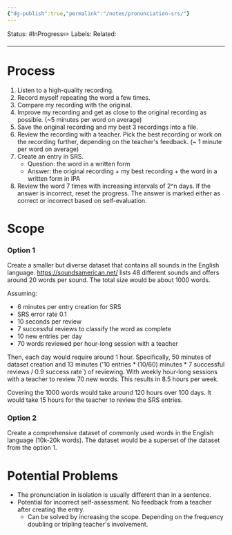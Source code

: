 ```yaml
---
{"dg-publish":true,"permalink":"/notes/pronunciation-srs/"}
---
```


Status: #InProgress✏️ 
Labels:
Related:

---
# Process
1. Listen to a high-quality recording.
2. Record myself repeating the word a few times.
3. Compare my recording with the original.
4. Improve my recording and get as close to the original recording as possible. (~5 minutes per word on average)
5. Save the original recording and my best 3 recordings into a file.
6. Review the recording with a teacher. Pick the best recording or work on the recording further, depending on the teacher's feedback. (~ 1 minute per word on average)
7. Create an entry in SRS.
    - Question: the word in a written form
    - Answer: the original recording + my best recording + the word in a written form in IPA
8. Review the word 7 times with increasing intervals of 2^n days. If the answer is incorrect, reset the progress. The answer is marked either as correct or incorrect based on self-evaluation.

# Scope
### Option 1
Create a smaller but diverse dataset that contains all sounds in the English language. https://soundsamerican.net/ lists 48 different sounds and offers around 20 words per sound. The total size would be about 1000 words.

Assuming:
- 6 minutes per entry creation for SRS
- SRS error rate 0.1
- 10 seconds per review
- 7 successful reviews to classify the word as complete
- 10 new entries per day
- 70 words reviewed per hour-long session with a teacher

Then, each day would require around 1 hour. Specifically, 50 minutes of dataset creation and 13 minutes ('10 entries * (10/60) minutes * 7 successful reviews / 0.9 success rate`) of reviewing. With weekly hour-long sessions with a teacher to review 70 new words. This results in 8.5 hours per week.

Covering the 1000 words would take around 120 hours over 100 days. It would take 15 hours for the teacher to review the SRS entries.

### Option 2
Create a comprehensive dataset of commonly used words in the English language (10k-20k words). The dataset would be a superset of the dataset from the option 1.
# Potential Problems
- The pronunciation in isolation is usually different than in a sentence.
- Potential for incorrect self-assessment. No feedback from a teacher after creating the entry.
	- Can be solved by increasing the scope. Depending on the frequency doubling or tripling teacher's involvement.